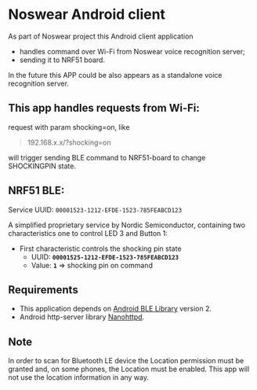 # Noswear Android client

As part of Noswear project this Android client application
*  handles command over Wi-Fi from Noswear voice recognition server;
 * sending it to NRF51 board.
 
In the future this APP could be also appears as a standalone voice recognition server.

## This app handles requests from Wi-Fi:
request with param shocking=on, like

> 192.168.x.x/?shocking=on

 will trigger sending BLE command to NRF51-board to change SHOCKINGPIN state.
 
## NRF51 BLE:

Service UUID: `00001523-1212-EFDE-1523-785FEABCD123`

A simplified proprietary service by Nordic Semiconductor, containing two characteristics one to 
control LED 3 and Button 1:

- First characteristic controls the shocking pin state
  - UUID: **`00001525-1212-EFDE-1523-785FEABCD123`**
  - Value: **`1`** => shocking pin on command


## Requirements

* This application depends on [Android BLE Library](https://github.com/NordicSemiconductor/Android-BLE-Library/) version 2.
* Android http-server library [Nanohttpd](https://github.com/NanoHttpd/nanohttpd).


## Note

In order to scan for Bluetooth LE device the Location permission must be granted and, on some phones, 
the Location must be enabled. This app will not use the location information in any way.
